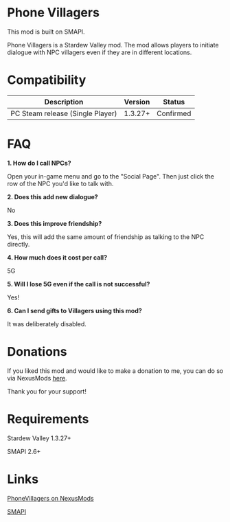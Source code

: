 # Phone Villagers
This mod is built on SMAPI. 

Phone Villagers is a Stardew Valley mod. The mod allows players to initiate dialogue with NPC villagers even if they are in different locations.

# Compatibility
| Description  | Version | Status |
| ------------ | ------- | ------ |
| PC Steam release (Single Player) | 1.3.27+ | Confirmed |

# FAQ
**1. How do I call NPCs?**

Open your in-game menu and go to the "Social Page". Then just click the row of the NPC you'd like to talk with.

**2. Does this add new dialogue?**

No

**3. Does this improve friendship?**

Yes, this will add the same amount of friendship as talking to the NPC directly.

**4. How much does it cost per call?**

5G

**5. Will I lose 5G even if the call is not successful?**

Yes!

**6. Can I send gifts to Villagers using this mod?**

It was deliberately disabled.

# Donations
If you liked this mod and would like to make a donation to me, you can do so via NexusMods [here](https://www.nexusmods.com/users/57714041).

Thank you for your support!

# Requirements
Stardew Valley 1.3.27+

SMAPI 2.6+

# Links
[PhoneVillagers on NexusMods](https://www.nexusmods.com/stardewvalley/mods/2681)

[SMAPI](https://canimod.com/)
